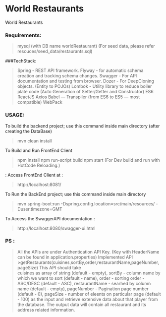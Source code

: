 # World Restaurants
World Restaurants 


### Requirements:
> mysql (with DB name worldRestaurant)
(For seed data, please refer resouces/seed_data/restaurants.sql)

###TechStack:
> Spring - REST API framework.
> Flyway - for automatic schema creation and tracking schema changes.
> Swagger - For API documentation and testing from browser.
> Dozer  -  For DeepCloning objects. (Entity to POJOs)
> Lombok   -  Utility library to reduce boiler plate code (Auto Generation of Setter/Getter and Constructor)
> ES6
> ReactJS
> Axios
> Babel   — Transpiler (from ES6 to ES5 — most compatible)
> WebPack

### USAGE:

To build the backend project; use this command inside main directory (after creating the DataBase)
> mvn clean install

To Build and Run FrontEnd Client
> npm install
> npm run-script build
> npm start  (For Dev build and run with HotCode Reloading.)

:  Access FrontEnd Client at :
> http://localhost:8081/

To Run the BackEnd project; use this command inside main directory
> mvn spring-boot:run -Dspring.config.location=src/main/resources/ -Duser.timezone=GMT

To Access the SwaggerAPI documentation :
> http://localhost:8080/swagger-ui.html


### PS :
> All the APIs are under Authentication API Key. (Key with HeaderName can be found in application.properties)
> Implemented API
    >getRestaurants(cuisines,sortBy,order,restaurantName,pageNumber,pageSize)
     This API should take  
        cuisines as array of string (default - empty),
        sortBy - column name by which we want to sort (default - name),
        order - sorting order - ASC/DESC (default - ASC),
        restaurantName - searhed by column name (default - empty),
        pageNumber - Pagination page number (default - 0),
        pageSize - number of eleents on particular page (default - 100)
        as the input and retrieve extensive data about that player from the database.
     The output data will contain all restaurant and its address related information.

